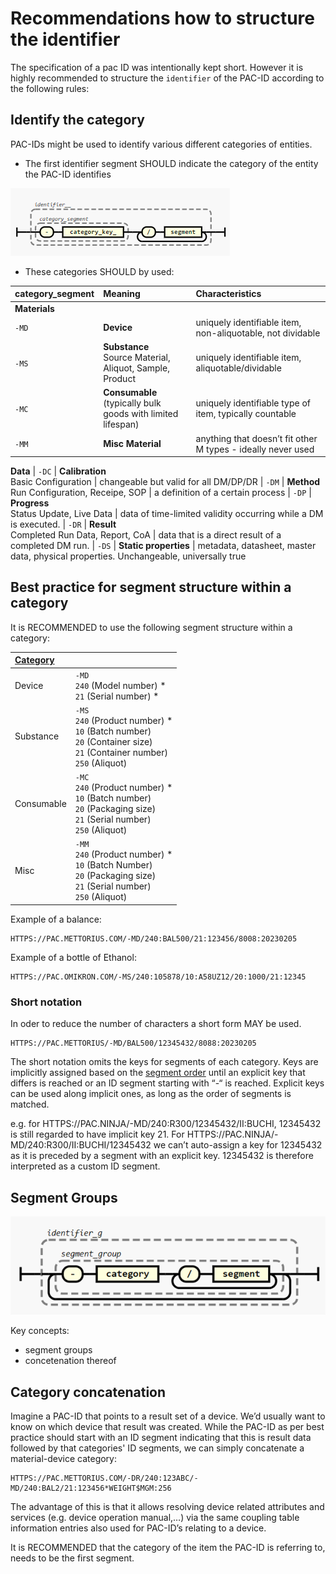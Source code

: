 
# Recommendations how to structure the identifier 
The specification of a pac ID was intentionally kept short. However it is highly recommended to structure the `identifier` of the PAC-ID according to the following rules:


## Identify the category
PAC-IDs might be used to identify various different categories of entities.

- The first identifier segment SHOULD indicate the category of the entity the PAC-ID identifies 

![Segment groups](images/identifier-category.png)

- These categories SHOULD by used:


| **category_segment** | **Meaning** | **Characteristics**|
| :--- | :--- | :--- |
| **Materials**||||
| `-MD` | **Device** | uniquely identifiable item, non-aliquotable, not dividable|
| `-MS` | **Substance** <br> Source Material, Aliquot, Sample, Product | uniquely identifiable item, aliquotable/dividable | 
| `-MC` | **Consumable** <br> (typically bulk goods with limited lifespan) | uniquely identifiable type of item, typically countable 
| `-MM` | **Misc Material** | anything that doesn’t fit other M types - ideally never used
**Data**
| `-DC` | **Calibration** <br> Basic Configuration | changeable but valid for all DM/DP/DR
| `-DM` | **Method** <br> Run Configuration, Receipe, SOP | a definition of a certain process
| `-DP` | **Progress** <br> Status Update, Live Data | data of time-limited validity occurring while a DM is executed.
| `-DR` | **Result** <br> Completed Run Data, Report, CoA | data that is a direct result of a completed DM run.
| `-DS` | **Static properties** |  metadata, datasheet, master data, physical properties. Unchangeable, universally true





## Best practice for segment structure within a category
It is RECOMMENDED to use the following segment structure within a category:

<!-- |[Category](#categories) | | | | | | |
|:---|:---|:---|:---|:---|:---|:---|
Device | `-MD` | `240` <br> (Model number) * | `21` <br> (Serial number) *|
Substance | `-MS` | `240` <br> (Product number) * | `10` <br> (Batch number) | `20` <br> (Container size) | `21` <br> (Container number) | `250` <br> (Aliquot)
Consumable | `-MC` | `240` <br> (Product number) * | `10` <br> (Batch number) | `20` <br> (Packaging size) | `21` <br> (Serial number) | `250` <br> (Aliquot)
Misc | `-MM` | `240` <br> (Product number) * | `10` <br> (Batch Number) | `20` <br> (Packaging size) | `21` <br> (Serial number) | `250` <br> (Aliquot) -->


|[Category](#categories) | |
|:---|:---|
Device | `-MD` <br>`240`  (Model number) * <br> `21`  (Serial number) *<br>
Substance | `-MS` <br> `240`  (Product number) * <br> `10`  (Batch number) <br> `20`  (Container size) <br> `21`  (Container number) <br> `250` (Aliquot)
Consumable | `-MC` <br> `240`  (Product number) * <br> `10` (Batch number) <br> `20` (Packaging size) <br> `21` (Serial number) <br> `250`  (Aliquot)
Misc | `-MM` <br> `240` (Product number) * <br> `10`  (Batch Number) <br> `20` (Packaging size) <br> `21` (Serial number) <br> `250` (Aliquot)


Example of a balance:
```
HTTPS://PAC.METTORIUS.COM/-MD/240:BAL500/21:123456/8008:20230205
```

Example of a bottle of Ethanol:
```
HTTPS://PAC.OMIKRON.COM/-MS/240:105878/10:A58UZ12/20:1000/21:12345
```



### Short notation
In oder to reduce the number of characters a short form MAY be used. 

```
HTTPS://PAC.METTORIUS/-MD/BAL500/12345432/8088:20230205
```

The short notation omits the keys for segments of each category. Keys are implicitly assigned based on the [segment order](#Best-practice-for-segment-structure-within-a-category) until an explicit key that differs is reached or an ID segment starting with “-“ is reached.
Explicit keys can be used along implicit ones, as long as the order of segments is matched.





e.g. for HTTPS://PAC.NINJA/-MD/240:R300/12345432/II:BUCHI, 12345432 is still regarded to have implicit key 21. For HTTPS://PAC.NINJA/-MD/240:R300/II:BUCHI/12345432 we can’t auto-assign a key for 12345432 as it is preceded by a segment with an explicit key. 12345432 is therefore interpreted as a custom ID segment.



## Segment Groups


![Segment groups](images/segment-groups.png)

Key concepts:
- segment groups
- concetenation thereof

## Category concatenation
Imagine a PAC-ID that points to a result set of a device. We’d usually want to know on which device that result was created. While the PAC-ID as per best practice should start with an ID segment indicating that this is result data followed by that categories' ID segments, we can simply concatenate a material-device category:
```
HTTPS://PAC.METTORIUS.COM/-DR/240:123ABC/-MD/240:BAL2/21:123456*WEIGHT$MGM:256
```

The advantage of this is that it allows resolving device related attributes and services (e.g. device operation manual,…) via the same coupling table information entries also used for PAC-ID’s relating to a device.

It is RECOMMENDED that the category of the item the PAC-ID is referring to, needs to be the first segment. 



